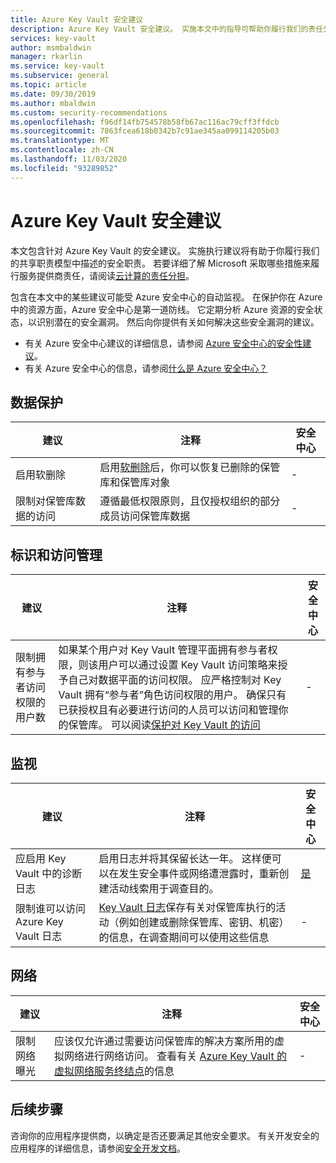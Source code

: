 ```yaml
---
title: Azure Key Vault 安全建议
description: Azure Key Vault 安全建议。 实施本文中的指导可帮助你履行我们的责任分担模型中所述的安全义务
services: key-vault
author: msmbaldwin
manager: rkarlin
ms.service: key-vault
ms.subservice: general
ms.topic: article
ms.date: 09/30/2019
ms.author: mbaldwin
ms.custom: security-recommendations
ms.openlocfilehash: f96df14fb754578b58fb67ac116ac79cff3ffdcb
ms.sourcegitcommit: 7863fcea618b0342b7c91ae345aa099114205b03
ms.translationtype: MT
ms.contentlocale: zh-CN
ms.lasthandoff: 11/03/2020
ms.locfileid: "93289852"
---
```

# <a name="security-recommendations-for-azure-key-vault"></a>Azure Key Vault 安全建议

本文包含针对 Azure Key Vault 的安全建议。 实施执行建议将有助于你履行我们的共享职责模型中描述的安全职责。 若要详细了解 Microsoft 采取哪些措施来履行服务提供商责任，请阅读[云计算的责任分担](https://gallery.technet.microsoft.com/Shared-Responsibilities-81d0ff91)。

包含在本文中的某些建议可能受 Azure 安全中心的自动监视。 在保护你在 Azure 中的资源方面，Azure 安全中心是第一道防线。 它定期分析 Azure 资源的安全状态，以识别潜在的安全漏洞。 然后向你提供有关如何解决这些安全漏洞的建议。

- 有关 Azure 安全中心建议的详细信息，请参阅 [Azure 安全中心的安全性建议](../../security-center/security-center-recommendations.md)。
- 有关 Azure 安全中心的信息，请参阅[什么是 Azure 安全中心？](../../security-center/security-center-introduction.md)

## <a name="data-protection"></a>数据保护

| 建议 | 注释 | 安全中心 |
|-|----|--|
|启用软删除 | 启用[软删除](soft-delete-overview.md)后，你可以恢复已删除的保管库和保管库对象 |  - |
| 限制对保管库数据的访问  | 遵循最低权限原则，且仅授权组织的部分成员访问保管库数据 |  - |

## <a name="identity-and-access-management"></a>标识和访问管理

| 建议 | 注释 | 安全中心 |
|-|----|--|
| 限制拥有参与者访问权限的用户数 | 如果某个用户对 Key Vault 管理平面拥有参与者权限，则该用户可以通过设置 Key Vault 访问策略来授予自己对数据平面的访问权限。 应严格控制对 Key Vault 拥有“参与者”角色访问权限的用户。 确保只有已获授权且有必要进行访问的人员可以访问和管理你的保管库。 可以阅读[保护对 Key Vault 的访问](secure-your-key-vault.md) | - |

## <a name="monitoring"></a>监视

| 建议 | 注释 | 安全中心 |
|-|----|--|
 应启用 Key Vault 中的诊断日志 | 启用日志并将其保留长达一年。 这样便可以在发生安全事件或网络遭泄露时，重新创建活动线索用于调查目的。 | [是](../../security-center/security-center-identity-access.md) |
| 限制谁可以访问 Azure Key Vault 日志 | [Key Vault 日志](logging.md)保存有关对保管库执行的活动（例如创建或删除保管库、密钥、机密）的信息，在调查期间可以使用这些信息 |  - |

## <a name="networking"></a>网络

| 建议 | 注释 | 安全中心 |
|-|----|--|
|限制网络曝光 | 应该仅允许通过需要访问保管库的解决方案所用的虚拟网络进行网络访问。 查看有关 [Azure Key Vault 的虚拟网络服务终结点](overview-vnet-service-endpoints.md)的信息 | - |

## <a name="next-steps"></a>后续步骤

咨询你的应用程序提供商，以确定是否还要满足其他安全要求。 有关开发安全的应用程序的详细信息，请参阅[安全开发文档](https://azure.microsoft.com/resources/develop-secure-applications-on-azure/)。